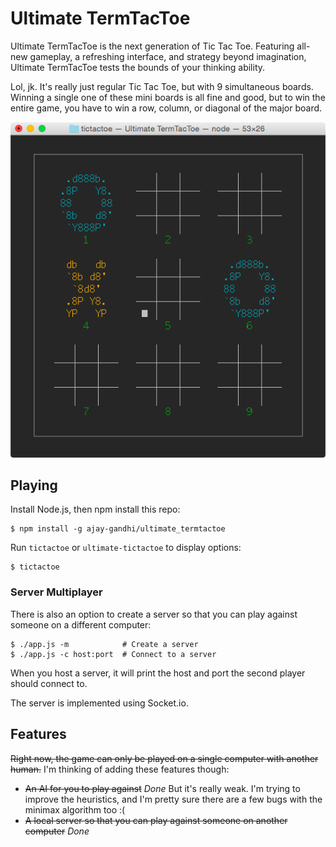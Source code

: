 # Ultimate TermTacToe

Ultimate TermTacToe is the next generation of Tic Tac Toe. Featuring all-new
gameplay, a refreshing interface, and strategy beyond imagination, Ultimate
TermTacToe tests the bounds of your thinking ability.

Lol, jk. It's really just regular Tic Tac Toe, but with 9 simultaneous boards.
Winning a single one of these mini boards is all fine and good, but to win the
entire game, you have to win a row, column, or diagonal of the major board.

![Gameplay](https://raw.githubusercontent.com/ajay-gandhi/ultimate_termtactoe/master/img/v0.1.0.png)

## Playing

Install Node.js, then npm install this repo:

    $ npm install -g ajay-gandhi/ultimate_termtactoe

Run `tictactoe` or `ultimate-tictactoe` to display options:

    $ tictactoe

### Server Multiplayer

There is also an option to create a server so that you can play against someone
on a different computer:

    $ ./app.js -m            # Create a server
    $ ./app.js -c host:port  # Connect to a server

When you host a server, it will print the host and port the second player should connect to.

The server is implemented using Socket.io.

## Features

~~Right now, the game can only be played on a single computer with another
human.~~
I'm thinking of adding these features though:

 * ~~An AI for you to play against~~ _Done_ But it's really weak. I'm trying to
   improve the heuristics, and I'm pretty sure there are a few bugs with the
   minimax algorithm too :(
 * ~~A local server so that you can play against someone on another computer~~
   _Done_
